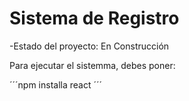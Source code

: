 <h1>Sistema de Registro
</h1>

-Estado del proyecto: En Construcción

Para ejecutar el sistemma, debes poner:

´´´npm installa react ´´´ 
